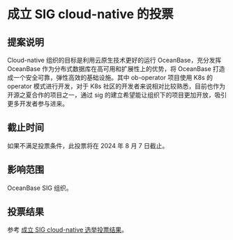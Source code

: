 # 成立 SIG cloud-native 的投票

## 提案说明
Cloud-native 组织的目标是利用云原生技术更好的运行 OceanBase，充分发挥 OceanBase 作为分布式数据库在高可用和扩展性上的优势，将 OceanBase 打造成一个安全可靠，弹性高效的基础设施。其中 ob-operator 项目使用 K8s 的 operator 模式进行开发，对于 K8s 社区的开发者来说相对比较熟悉，目前也作为开源之夏合作的项目之一，通过 sig 的建立希望能让组织下的项目更加开放，吸引更多开发者参与进来。

## 截止时间
如果不满足投票条件，此投票将在 2024 年 8 月 7 日截止。

## 影响范围
OceanBase SIG 组织。

## 投票结果
参考 [成立 SIG cloud-native 选举投票结果](https://github.com/oceanbase/community/pull/11)。
